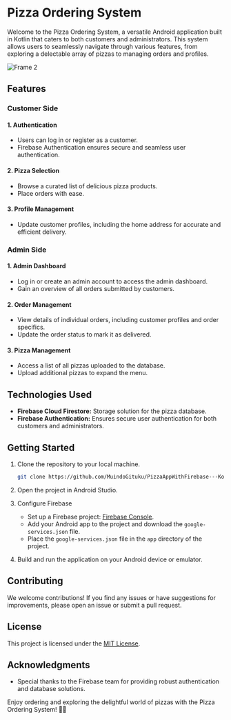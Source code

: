 # Pizza Ordering System

Welcome to the Pizza Ordering System, a versatile Android application built in Kotlin that caters to both customers and administrators. This system allows users to seamlessly navigate through various features, from exploring a delectable array of pizzas to managing orders and profiles.

![Frame 2](https://github.com/MuindoGituku/PizzaAppWithFirebase---Kotlin/assets/66807339/723bcf1c-8038-4612-b59f-fcb565d484a8)


## Features

### Customer Side

#### 1. Authentication
- Users can log in or register as a customer.
- Firebase Authentication ensures secure and seamless user authentication.

#### 2. Pizza Selection
- Browse a curated list of delicious pizza products.
- Place orders with ease.

#### 3. Profile Management
- Update customer profiles, including the home address for accurate and efficient delivery.

### Admin Side

#### 1. Admin Dashboard
- Log in or create an admin account to access the admin dashboard.
- Gain an overview of all orders submitted by customers.

#### 2. Order Management
- View details of individual orders, including customer profiles and order specifics.
- Update the order status to mark it as delivered.

#### 3. Pizza Management
- Access a list of all pizzas uploaded to the database.
- Upload additional pizzas to expand the menu.

## Technologies Used

- **Firebase Cloud Firestore:** Storage solution for the pizza database.
- **Firebase Authentication:** Ensures secure user authentication for both customers and administrators.

## Getting Started

1. Clone the repository to your local machine.
   ```bash
   git clone https://github.com/MuindoGituku/PizzaAppWithFirebase---Kotlin.git
   ```

2. Open the project in Android Studio.

3. Configure Firebase
   - Set up a Firebase project: [Firebase Console](https://console.firebase.google.com/).
   - Add your Android app to the project and download the `google-services.json` file.
   - Place the `google-services.json` file in the `app` directory of the project.

4. Build and run the application on your Android device or emulator.

## Contributing

We welcome contributions! If you find any issues or have suggestions for improvements, please open an issue or submit a pull request.

## License

This project is licensed under the [MIT License](LICENSE).

## Acknowledgments

- Special thanks to the Firebase team for providing robust authentication and database solutions.

Enjoy ordering and exploring the delightful world of pizzas with the Pizza Ordering System! 🍕🚀
